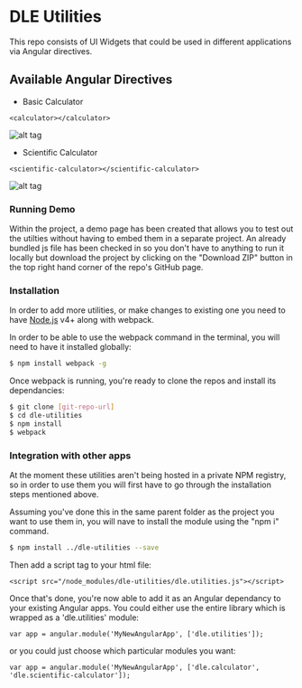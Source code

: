# DLE Utilities
This repo consists of UI Widgets that could be used in different applications via Angular directives. 

## Available Angular Directives

  - Basic Calculator  
  ```
<calculator></calculator>
```
![alt tag](https://github.mheducation.com/MHEducation/dle-utilities/blob/master/screenshots/basic-calculator.png)

  - Scientific Calculator
  ```
<scientific-calculator></scientific-calculator>
```
![alt tag](https://github.mheducation.com/MHEducation/dle-utilities/blob/master/screenshots/scientific-calculator.png)



### Running Demo

Within the project, a demo page has been created that allows you to test out the utilties without having to embed them in a separate project.  An already bundled js file has been checked in so you don't have to anything to run it locally but download the project by clicking on the "Download ZIP" button in the top right hand corner of the repo's GitHub page.


### Installation
In order to add more utilities, or make changes to existing one you need to have [Node.js](https://nodejs.org/) v4+ along with webpack.

In order to be able to use the webpack command in the terminal, you will need to have it installed globally:
```sh
$ npm install webpack -g
```

Once webpack is running, you're ready to clone the repos and install its dependancies:
```sh
$ git clone [git-repo-url]
$ cd dle-utilities
$ npm install
$ webpack
```

### Integration with other apps
At the moment these utilities aren't being hosted in a private NPM registry, so in order to use them you will first have to go through the installation steps mentioned above.

Assuming you've done this in the same parent folder as the project you want to use them in, you will nave to install the module using the "npm i" command.

```sh
$ npm install ../dle-utilities --save
```

Then add a script tag to your html file:
```
<script src="/node_modules/dle-utilities/dle.utilities.js"></script>
```

Once that's done, you're now able to add it as an Angular dependancy to your existing Angular apps.   You could either use the entire library which is wrapped as a 'dle.utilities' module: 
```
var app = angular.module('MyNewAngularApp', ['dle.utilities']);
```

or you could just choose which particular modules you want:

```
var app = angular.module('MyNewAngularApp', ['dle.calculator', 'dle.scientific-calculator']);
```

